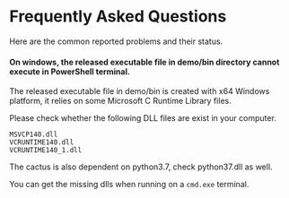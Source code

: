 # Frequently Asked Questions

Here are the common reported problems and their status.

#### On windows, the released executable file in demo/bin directory cannot execute in PowerShell terminal.

The released executable file in demo/bin is created with x64 Windows platform, it relies on some Microsoft C Runtime Library files.

Please check whether the following DLL files are exist in your computer.

```
MSVCP140.dll
VCRUNTIME140.dll
VCRUNTIME140_1.dll
```

The cactus is also dependent on python3.7, check python37.dll as well.

You can get the missing dlls when running on a `cmd.exe` terminal.   